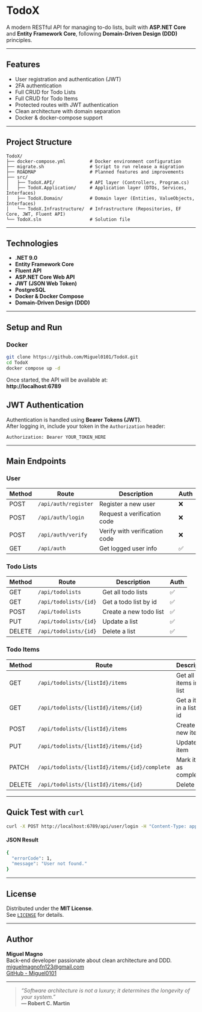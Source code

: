 # TodoX

A modern RESTful API for managing to-do lists, built with **ASP.NET Core** and **Entity Framework Core**, following **Domain-Driven Design (DDD)** principles.

---

## Features

- User registration and authentication (JWT)
- 2FA authentication
- Full CRUD for Todo Lists
- Full CRUD for Todo Items
- Protected routes with JWT authentication
- Clean architecture with domain separation
- Docker & docker-compose support

---

## Project Structure

```
TodoX/
├── docker-compose.yml         # Docker environment configuration
├── migrate.sh                 # Script to run release a migration
├── ROADMAP                    # Planned features and improvements
├── src/
│   ├── TodoX.API/             # API layer (Controllers, Program.cs)
│   ├── TodoX.Application/     # Application layer (DTOs, Services, Interfaces)
│   ├── TodoX.Domain/          # Domain layer (Entities, ValueObjects, Interfaces)
│   └── TodoX.Infrastructure/  # Infrastructure (Repositories, EF Core, JWT, Fluent API)
└── TodoX.sln                  # Solution file
```

---

## Technologies

- **.NET 9.0**
- **Entity Framework Core**
- **Fluent API**
- **ASP.NET Core Web API**
- **JWT (JSON Web Token)**
- **PostgreSQL**
- **Docker & Docker Compose**
- **Domain-Driven Design (DDD)**

---

## Setup and Run

### Docker

```bash
git clone https://github.com/Miguel0101/TodoX.git
cd TodoX
docker compose up -d
```

Once started, the API will be available at:  
**http://localhost:6789**

## JWT Authentication

Authentication is handled using **Bearer Tokens (JWT)**.  
After logging in, include your token in the `Authorization` header:

```
Authorization: Bearer YOUR_TOKEN_HERE
```

---

## Main Endpoints

### User

| Method | Route                | Description                   | Auth |
| ------ | -------------------- | ----------------------------- | ---- |
| POST   | `/api/auth/register` | Register a new user           | ❌   |
| POST   | `/api/auth/login`    | Request a verification code   | ❌   |
| POST   | `/api/auth/verify`   | Verify with verification code | ❌   |
| GET    | `/api/auth`          | Get logged user info          | ✅   |

### Todo Lists

| Method | Route                 | Description            | Auth |
| ------ | --------------------- | ---------------------- | ---- |
| GET    | `/api/todolists`      | Get all todo lists     | ✅   |
| GET    | `/api/todolists/{id}` | Get a todo list by id  | ✅   |
| POST   | `/api/todolists`      | Create a new todo list | ✅   |
| PUT    | `/api/todolists/{id}` | Update a list          | ✅   |
| DELETE | `/api/todolists/{id}` | Delete a list          | ✅   |

### Todo Items

| Method | Route                                         | Description                | Auth |
| ------ | --------------------------------------------- | -------------------------- | ---- |
| GET    | `/api/todolists/{listId}/items`               | Get all items in a list    | ✅   |
| GET    | `/api/todolists/{listId}/items/{id}`          | Get a item in a list by id | ✅   |
| POST   | `/api/todolists/{listId}/items`               | Create a new item          | ✅   |
| PUT    | `/api/todolists/{listId}/items/{id}`          | Update a item              | ✅   |
| PATCH  | `/api/todolists/{listId}/items/{id}/complete` | Mark item as complete      | ✅   |
| DELETE | `/api/todolists/{listId}/items/{id}`          | Delete item                | ✅   |

---

## Quick Test with `curl`

```bash
curl -X POST http://localhost:6789/api/user/login -H "Content-Type: application/json" -d '{ "email": "admin@example.com", "password": "123456" }'
```

#### JSON Result

```bash
{
  "errorCode": 1,
  "message": "User not found."
}
```

---

## License

Distributed under the **MIT License**.  
See [`LICENSE`](./LICENSE) for details.

---

## Author

**Miguel Magno**  
Back-end developer passionate about clean architecture and DDD.  
[miguelmagnofn123@gmail.com](mailto:miguelmagnofn123@gmail.com)  
[GitHub - Miguel0101](https://github.com/Miguel0101)

---

> _“Software architecture is not a luxury; it determines the longevity of your system.”_  
> **— Robert C. Martin**
